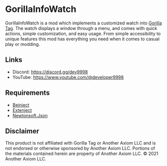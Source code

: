 # GorillaInfoWatch
GorillaInfoWatch is a mod which implements a customized watch into [Gorilla Tag](https://store.steampowered.com/app/1533390/Gorilla_Tag/). The watch displays a window through a menu, and comes with quick actions, simple customization, and easy usage. From simple accessibility to unique features this mod has everything you need when it comes to casual play or modding.

## Links
- Discord: https://discord.gg/dev9998
- YouTube: https://www.youtube.com/@developer9998

## Requirements
- [Beinject](https://github.com/Auros/Bepinject/releases/download/1.0.1/Bepinject-Auros.zip)
- [Extenject](https://github.com/Auros/Bepinject/releases/download/1.0.1/Extenject.zip)
- [Newtonsoft.Json](https://github.com/legoandmars/Newtonsoft.Json/releases/download/12.0.3/Newtonsoft.Json-12.0.3.zip)

## Disclaimer
This product is not affiliated with Gorilla Tag or Another Axiom LLC and is not endorsed or otherwise sponsored by Another Axiom LLC. Portions of the materials contained herein are property of Another Axiom LLC. © 2021 Another Axiom LLC.
